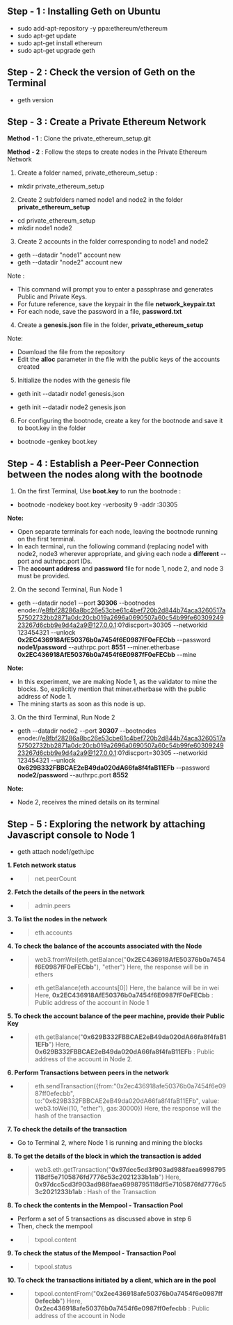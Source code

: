## Step - 1 : Installing Geth on Ubuntu
* sudo add-apt-repository -y ppa:ethereum/ethereum
* sudo apt-get update
* sudo apt-get install ethereum
* sudo apt-get upgrade geth

## Step - 2 : Check the version of Geth on the Terminal
* geth version

## Step - 3 : Create a Private Ethereum Network

**Method - 1** : Clone the private_ethereum_setup.git

**Method - 2** : Follow the steps to create nodes in the Private Ethereum Network
1. Create a folder named, private_ethereum_setup :
* mkdir private_ethereum_setup

2. Create 2 subfolders named node1 and node2 in the folder **private_ethereum_setup**
* cd private_ethereum_setup   
* mkdir node1 node2
   
3. Create 2 accounts in the folder corresponding to node1 and node2
* geth --datadir "node1" account new
* geth --datadir "node2" account new
   
Note : 
- This command will prompt you to enter a passphrase and generates Public and Private Keys.
- For future reference, save the keypair in the file **network_keypair.txt**
- For each node, save the password in a file, **password.txt**

4. Create a **genesis.json** file in the folder, **private_ethereum_setup**

Note:
- Download the file from the repository
- Edit the **alloc** parameter in the file with the public keys of the accounts created
  
5. Initialize the nodes with the genesis file
* geth init --datadir node1 genesis.json

* geth init --datadir node2 genesis.json

6. For configuring the bootnode, create a key for the bootnode and save it to boot.key in the folder
* bootnode -genkey boot.key
 
## Step - 4 :  Establish a Peer-Peer Connection between the nodes along with the bootnode
1. On the first Terminal, Use **boot.key** to run the bootnode :
* bootnode -nodekey boot.key -verbosity 9 -addr :30305

**Note:**
- Open separate terminals for each node, leaving the bootnode running on the first terminal. 
- In each terminal, run the following command (replacing node1 with node2, node3 wherever appropriate, and giving each node a **different** --port and authrpc.port IDs. 
- The **account address** and **password** file for node 1, node 2, and node 3 must be provided.

2. On the second Terminal, Run Node 1
* geth --datadir node1 --port **30306** --bootnodes enode://e8fbf28286a8bc26e53cbe61c4bef720b2d844b74aca3260517a57502732bb2871a0dc20cb019a2696a0690507a60c54b99fe6030924923267d6cbb9e9d4a2a9@127.0.0.1:0?discport=30305 --networkid 123454321 --unlock **0x2EC436918AfE50376b0a7454f6E0987fF0eFECbb** --password **node1/password** --authrpc.port **8551** --miner.etherbase **0x2EC436918AfE50376b0a7454f6E0987fF0eFECbb** --mine

**Note:**
- In this experiment, we are making Node 1, as the validator to mine the blocks. So, explicitly mention that miner.etherbase with the public address of Node 1.
- The mining starts as soon as this node is up.

3. On the third Terminal, Run Node 2
* geth --datadir node2 --port **30307** --bootnodes enode://e8fbf28286a8bc26e53cbe61c4bef720b2d844b74aca3260517a57502732bb2871a0dc20cb019a2696a0690507a60c54b99fe6030924923267d6cbb9e9d4a2a9@127.0.0.1:0?discport=30305 --networkid 123454321 --unlock **0x629B332FBBCAE2eB49da020dA66fa8f4faB11EFb** --password **node2/password** --authrpc.port **8552**

**Note:**
- Node 2, receives the mined details on its terminal

## Step - 5 : Exploring the network by attaching Javascript console to Node 1
* geth attach node1/geth.ipc

**1. Fetch network status**
* > net.peerCount

**2. Fetch the details of the peers in the network**
* > admin.peers

**3. To list the nodes in the network**
* > eth.accounts

**4. To check the balance of the accounts associated with the Node**
* > web3.fromWei(eth.getBalance("**0x2EC436918AfE50376b0a7454f6E0987fF0eFECbb**"), "ether")
Here, the response will be in ethers
* > eth.getBalance(eth.accounts[0])
Here, the balance will be in wei
Here, **0x2EC436918AfE50376b0a7454f6E0987fF0eFECbb** : Public address of the account in Node 1

**5. To check the account balance of the peer machine, provide their Public Key**
* > eth.getBalance("**0x629B332FBBCAE2eB49da020dA66fa8f4faB11EFb**")
Here, **0x629B332FBBCAE2eB49da020dA66fa8f4faB11EFb** : Public address of the account in Node 2.

**6. Perform Transactions between peers in the network**
* > eth.sendTransaction({from:"0x2ec436918afe50376b0a7454f6e0987ff0efecbb",
to:"0x629B332FBBCAE2eB49da020dA66fa8f4faB11EFb", value: web3.toWei(10,
"ether"), gas:30000})
Here, the response will the hash of the transaction

**7. To check the details of the transaction**
- Go to Terminal 2, where Node 1 is running and mining the blocks

**8. To get the details of the block in which the transaction is added**
* > web3.eth.getTransaction("**0x97dcc5cd3f903ad988faea6998795118df5e7105876fd7776c53c2021233b1ab**")
Here, **0x97dcc5cd3f903ad988faea6998795118df5e7105876fd7776c53c2021233b1ab** : Hash of the Transaction

**8. To check the contents in the Mempool - Transaction Pool**
- Perform a set of 5 transactions as discussed above in step 6
- Then, check the mempool
* > txpool.content

**9. To check the status of the Mempool - Transaction Pool**
* > txpool.status

**10. To check the transactions initiated by a client, which are in the pool**
* > txpool.contentFrom("**0x2ec436918afe50376b0a7454f6e0987ff0efecbb**")
Here, **0x2ec436918afe50376b0a7454f6e0987ff0efecbb** : Public address of the account in Node

